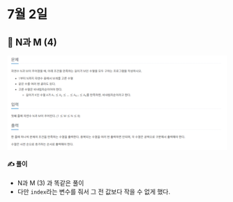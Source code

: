 # 7월 2일

## 🚩 N과 M (4)

![image-20210702152841785](README.assets/image-20210702152841785.png)



#### ✍ 풀이

- N과 M (3) 과 똑같은 풀이
- 다만 `index`라는 변수를 줘서 그 전 값보다 작을 수 없게 했다.
